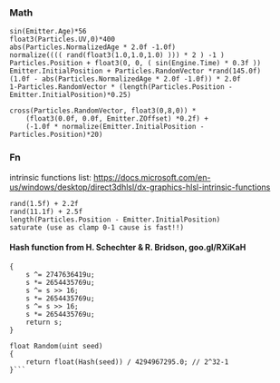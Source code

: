 

### Math
```hlsl
sin(Emitter.Age)*56
float3(Particles.UV,0)*400
abs(Particles.NormalizedAge * 2.0f -1.0f) 
normalize(((( rand(float3(1.0,1.0,1.0) ))) * 2 ) -1 )
Particles.Position + float3(0, 0, ( sin(Engine.Time) * 0.3f ))
Emitter.InitialPosition + Particles.RandomVector *rand(145.0f)
(1.0f - abs(Particles.NormalizedAge * 2.0f -1.0f)) * 2.0f
1-Particles.RandomVector * (length(Particles.Position - Emitter.InitialPosition)*0.25)

cross(Particles.RandomVector, float3(0,8,0)) * 
    (float3(0.0f, 0.0f, Emitter.ZOffset) *0.2f) + 
    (-1.0f * normalize(Emitter.InitialPosition - Particles.Position)*20)
```

### Fn
intrinsic functions list: 
https://docs.microsoft.com/en-us/windows/desktop/direct3dhlsl/dx-graphics-hlsl-intrinsic-functions
```hlsl
rand(1.5f) + 2.2f
rand(11.1f) + 2.5f
length(Particles.Position - Emitter.InitialPosition)
saturate (use as clamp 0-1 cause is fast!!)  

```




#### Hash function from H. Schechter & R. Bridson, goo.gl/RXiKaH
```uint Hash(uint s)
{
    s ^= 2747636419u;
    s *= 2654435769u;
    s ^= s >> 16;
    s *= 2654435769u;
    s ^= s >> 16;
    s *= 2654435769u;
    return s;
}

float Random(uint seed)
{
    return float(Hash(seed)) / 4294967295.0; // 2^32-1
}```
